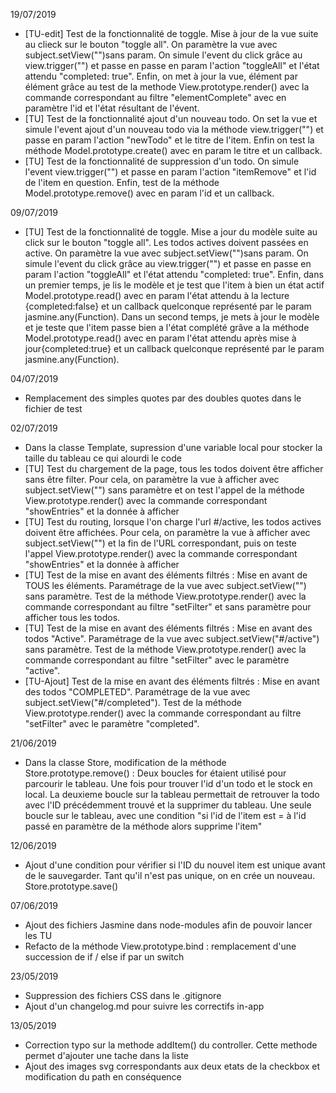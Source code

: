 19/07/2019
- [TU-edit] Test de la fonctionnalité de toggle. Mise à jour de la vue suite au clieck sur le bouton "toggle all". On paramètre la vue avec subject.setView("")sans param. On simule l'event du click grâce au view.trigger("") et passe en passe en param l'action "toggleAll" et l'état attendu "completed: true". Enfin, on met à jour la vue, élément par élément  grâce au test de la methode View.prototype.render() avec la commande correspondant au filtre "elementComplete" avec en paramètre l'id et l'état résultant de l'évent.
- [TU] Test de la fonctionnalité ajout d'un nouveau todo. On set la vue et simule l'event ajout d'un nouveau todo via la méthode view.trigger("") et passe  en param l'action "newTodo" et le titre de l'item. Enfin on test la méthode Model.prototype.create() avec en param le titre et un callback.
- [TU] Test de la fonctionnalité de suppression d'un todo. On simule l'event view.trigger("") et passe  en param l'action "itemRemove" et l'id de l'item en question. Enfin, test de la méthode Model.prototype.remove() avec en param l'id et un callback.

09/07/2019
- [TU] Test de la fonctionnalité de toggle. Mise a jour du modèle suite au click sur le bouton "toggle all". Les todos actives doivent passées en active. On paramètre la vue avec subject.setView("")sans param. On simule l'event du click grâce au view.trigger("") et passe en passe en param l'action "toggleAll" et l'état attendu "completed: true". Enfin, dans un premier temps, je lis le modèle et je test que l'item à bien un état actif Model.prototype.read() avec en param l'état attendu à la lecture {completed:false} et un callback quelconque représenté par le param jasmine.any(Function). Dans un second temps, je mets à jour le modèle et je teste que l'item passe bien a l'état complété grâve a la méthode Model.prototype.read() avec en param l'état attendu après mise à jour{completed:true} et un callback quelconque représenté par le param jasmine.any(Function).

04/07/2019
- Remplacement des simples quotes par des doubles quotes dans le fichier de test

02/07/2019
- Dans la classe Template, supression d'une variable local pour stocker la taille du tableau ce qui alourdi le code
- [TU] Test du chargement de la page, tous les todos doivent être afficher sans être filter. Pour cela, on paramètre la vue à afficher avec subject.setView("") sans paramètre et on test l'appel de la méthode View.prototype.render() avec la commande correspondant "showEntries" et la donnée à afficher
- [TU] Test du routing, lorsque l'on charge l'url #/active, les todos actives doivent être affichées. Pour cela, on paramètre la vue à afficher avec subject.setView("") et la fin de l'URL correspondant, puis on teste l'appel View.prototype.render() avec la commande correspondant "showEntries" et la donnée à afficher
- [TU] Test de la mise en avant des éléments filtrés : Mise en avant de TOUS les éléments. Paramétrage de la vue avec subject.setView("") sans paramètre. Test de la méthode View.prototype.render() avec la commande correspondant au filtre "setFilter" et sans paramètre pour afficher tous les todos.
- [TU] Test de la mise en avant des éléments filtrés : Mise en avant des todos "Active". Paramétrage de la vue avec subject.setView("#/active") sans paramètre. Test de la méthode View.prototype.render() avec la commande correspondant au filtre "setFilter" avec le paramètre "active".
- [TU-Ajout] Test de la mise en avant des éléments filtrés : Mise en avant des todos "COMPLETED". Paramétrage de la vue avec subject.setView("#/completed"). Test de la méthode View.prototype.render() avec la commande correspondant au filtre "setFilter" avec le paramètre "completed".

21/06/2019
- Dans la classe Store, modification de la méthode Store.prototype.remove() : Deux boucles for étaient utilisé pour parcourir le tableau. Une fois pour trouver l'id d'un todo et le stock en local. La deuxieme boucle sur la tableau permettait de retrouver la todo avec l'ID précédemment trouvé et la supprimer du tableau. Une seule boucle sur le tableau, avec une condition "si l'id de l'item est = à l'id passé en paramètre de la méthode alors supprime l'item"

12/06/2019
- Ajout d'une condition pour vérifier si l'ID du nouvel item est unique avant de le sauvegarder. Tant qu'il n'est pas unique, on en crée un nouveau. Store.prototype.save()

07/06/2019
- Ajout des fichiers Jasmine dans node-modules afin de pouvoir lancer les TU
- Refacto de la méthode View.prototype.bind : remplacement d'une succession de if / else if par un switch

23/05/2019
- Suppression des fichiers CSS dans le .gitignore
- Ajout d'un changelog.md pour suivre les correctifs in-app

13/05/2019
- Correction typo sur la methode addItem() du controller. Cette methode permet d'ajouter une tache dans la liste
- Ajout des images svg correspondants aux deux etats de la checkbox et modification du path en conséquence